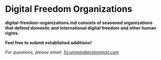 # Digital Freedom Organizations #

**digital-freedom-organizations.md consists of seasoned organizations that defend domestic and international digital freedom and other human rights.**

**Feel free to submit established additions!**

*For questions, please email: 1rcummin@protonmail.com*

